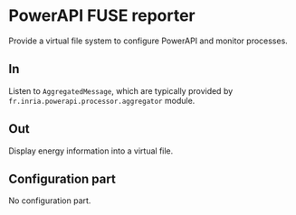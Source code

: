# PowerAPI FUSE reporter

Provide a virtual file system to configure PowerAPI and monitor processes.

## In

Listen to `AggregatedMessage`, which are typically provided by `fr.inria.powerapi.processor.aggregator` module.

## Out

Display energy information into a virtual file.

## Configuration part

No configuration part.
